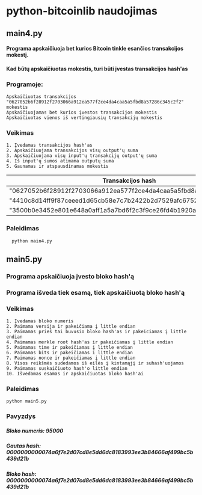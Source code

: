 # python-bitcoinlib naudojimas

## main4.py 
  #### Programa apskaičiuoja bet kurios Bitcoin tinkle esančios transakcijos mokestį. 
  #### Kad būtų apskaičiuotas mokestis, turi būti įvestas transakcijos hash'as

### Programoje:
    Apskaičiuotas transakcijos "0627052b6f28912f2703066a912ea577f2ce4da4caa5a5fbd8a57286c345c2f2" mokestis
    Apskaičiuojamas bet kurios įvestos transakcijos mokestis
    Apskaičiuotas vienos iš vertingiausių transakcijų mokestis
      
### Veikimas
    1. Įvedamas transakcijos hash'as
    2. Apskaičiuojama transakcijos visų output'ų suma
    3. Apskaičiuojama visų input'ų transakcijų output'ų suma
    4. Iš input'ų sumos atimama outputų suma
    5. Gaunamas ir atspausdinamas mokestis
      
 | Transakcijos hash                                                |    Mokestis    |
 |------------------------------------------------------------------|----------------|
 |"0627052b6f28912f2703066a912ea577f2ce4da4caa5a5fbd8a57286c345c2f2"|     0.0005     |
 |"4410c8d14ff9f87ceeed1d65cb58e7c7b2422b2d7529afc675208ce2ce09ed7d"| 12666.33684590 |
 |"3500b0e3452e801e648a0aff1a5a7bd6f2c3f9ce26fd4b1920a391e18d1f9d53"|     0.05       |
 
 ### Paleidimas
      python main4.py
      
## main5.py
   ### Programa apskaičiuoja įvesto bloko hash'ą
   ### Programa išveda tiek esamą, tiek apskaičiuotą bloko hash'ą
   
### Veikimas
    1. Įvedamas bloko numeris
    2. Paimama versija ir pakeičiama į little endian
    3. Paimamas prieš tai buvusio bloko hash'as ir pakeiciamas į little endian
    4. Paimamas merkle root hash'as ir pakeičiamas į little endian
    5. Paimamas time ir pakeičiamas į little endian
    6. Paimamas bits ir pakeičiamas i little endian
    7. Paimamas nonce ir pakeičiamas į little endian
    8. Visos reikšmės sudedamos iš eilės į kintamąjį ir suhash'uojamos
    9. Paimamas suskaičiuoto hash'o little endian
    10. Išvedamas esamas ir apskaičiuotas bloko hash'ai
    
### Paleidimas
    python main5.py

### Pavyzdys
##### Bloko numeris:  95000
##### Gautas hash:  0000000000074a6f7e2d07cd8e5dd6dc8183993ee3b84666af499bc5b439d21b
##### Bloko hash:  0000000000074a6f7e2d07cd8e5dd6dc8183993ee3b84666af499bc5b439d21b

